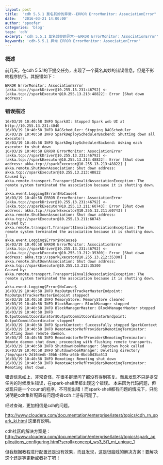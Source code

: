 ```yaml
---
layout: post
title:  "cdh 5.5.1 莫名其妙的异常--ERROR ErrorMonitor: AssociationError"
date:   '2016-03-21 14:00:00'
author: 'spoofer'
categories: 'blog'
tags: 'cdh'
excerpt: 'cdh 5.5.1 莫名其妙的异常--ERROR ErrorMonitor: AssociationError'
keywords: 'cdh-5.5.1 异常 ERROR ErrorMonitor: AssociationError'
---
```


### 概述

前几天，在cdh 5.5.1的下提交任务，出现了一个莫名其妙的错误信息，但是不影响程序执行。其报错如下：

```
ERROR ErrorMonitor: AssociationError [akka.tcp://sparkDriver@10.255.13.231:46792] <- [akka.tcp://sparkExecutor@10.255.13.213:48822]: Error [Shut down address:
```

<!--more--->

### 错误描述

```
16/03/19 10:40:58 INFO SparkUI: Stopped Spark web UI at http://10.255.13.231:4040
16/03/19 10:40:58 INFO DAGScheduler: Stopping DAGScheduler
16/03/19 10:40:58 INFO SparkDeploySchedulerBackend: Shutting down all executors
16/03/19 10:40:58 INFO SparkDeploySchedulerBackend: Asking each executor to shut down
16/03/19 10:40:58 ERROR ErrorMonitor: AssociationError [akka.tcp://sparkDriver@10.255.13.231:46792] <- [akka.tcp://sparkExecutor@10.255.13.213:48822]: Error [Shut down address: akka.tcp://sparkExecutor@10.255.13.213:48822] [
akka.remote.ShutDownAssociation: Shut down address: akka.tcp://sparkExecutor@10.255.13.213:48822
Caused by: akka.remote.transport.Transport$InvalidAssociationException: The remote system terminated the association because it is shutting down.
]
akka.event.Logging$Error$NoCause$
16/03/19 10:40:58 ERROR ErrorMonitor: AssociationError [akka.tcp://sparkDriver@10.255.13.231:46792] <- [akka.tcp://sparkExecutor@10.255.13.211:60743]: Error [Shut down address: akka.tcp://sparkExecutor@10.255.13.211:60743] [
akka.remote.ShutDownAssociation: Shut down address: akka.tcp://sparkExecutor@10.255.13.211:60743
Caused by: akka.remote.transport.Transport$InvalidAssociationException: The remote system terminated the association because it is shutting down.
]
akka.event.Logging$Error$NoCause$
16/03/19 10:40:58 ERROR ErrorMonitor: AssociationError [akka.tcp://sparkDriver@10.255.13.231:46792] <- [akka.tcp://sparkExecutor@10.255.13.212:35300]: Error [Shut down address: akka.tcp://sparkExecutor@10.255.13.212:35300] [
akka.remote.ShutDownAssociation: Shut down address: akka.tcp://sparkExecutor@10.255.13.212:35300
Caused by: akka.remote.transport.Transport$InvalidAssociationException: The remote system terminated the association because it is shutting down.
]
akka.event.Logging$Error$NoCause$
16/03/19 10:40:58 INFO MapOutputTrackerMasterEndpoint: MapOutputTrackerMasterEndpoint stopped!
16/03/19 10:40:58 INFO MemoryStore: MemoryStore cleared
16/03/19 10:40:58 INFO BlockManager: BlockManager stopped
16/03/19 10:40:58 INFO BlockManagerMaster: BlockManagerMaster stopped
16/03/19 10:40:58 INFO OutputCommitCoordinator$OutputCommitCoordinatorEndpoint: OutputCommitCoordinator stopped!
16/03/19 10:40:58 INFO SparkContext: Successfully stopped SparkContext
16/03/19 10:40:58 INFO RemoteActorRefProvider$RemotingTerminator: Shutting down remote daemon.
16/03/19 10:40:58 INFO RemoteActorRefProvider$RemotingTerminator: Remote daemon shut down; proceeding with flushing remote transports.
16/03/19 10:40:58 INFO ShutdownHookManager: Shutdown hook called
16/03/19 10:40:58 INFO ShutdownHookManager: Deleting directory /tmp/spark-2d164edb-30bb-499a-a64b-0bdb043ba513
16/03/19 10:40:58 INFO Remoting: Remoting shut down
16/03/19 10:40:58 INFO RemoteActorRefProvider$RemotingTerminator: Remoting shut down.
```

错误信息如上，非常奇怪，在很多群里问了都没有得到答复。而且发现不只是提交任务的时候发生错误，在spark-shell里都出现这个错误。
本来因为代码问题，但发现只是一个count的程序，不可能出错！而spark-shell都有问题的情况下，只能说明是cdh集群配置有问题或者cdh上游有问题了。

经过查询，更加相信是cdh的问题。

http://www.cloudera.com/documentation/enterprise/latest/topics/cdh_rn_spark_ki.html
 这里有说明。

cdh社区的解决方案是： http://www.cloudera.com/documentation/enterprise/latest/topics/spark_applications_configuring.html?scroll=concept_ws3_5t1_mt_unique_1

但我根据教程进行配置还是没有效果，而且发现，这是很脑残的解决方案！要解决这个还是等更新或者补丁吧！
